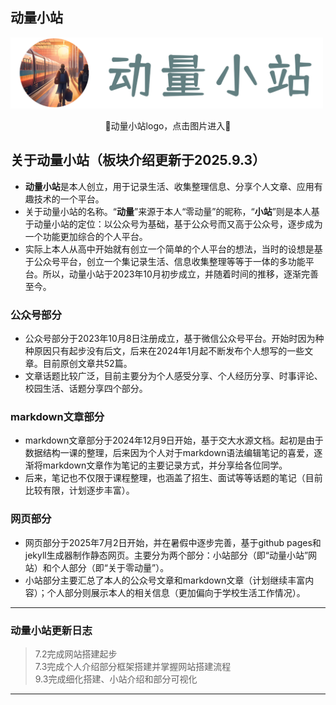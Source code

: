 ## 动量小站

<a href="https://lin-donge.github.io/"><img src="./markdown/mdimgs/station_symbol.png" alt="站标" width="500" height=auto /></a>
<div style="text-align: center;">🔼动量小站logo，点击图片进入🔼</div>

## 关于动量小站（板块介绍更新于2025.9.3）
- **动量小站**是本人创立，用于记录生活、收集整理信息、分享个人文章、应用有趣技术的一个平台。
- 关于动量小站的名称。“**动量**”来源于本人“零动量”的昵称，“**小站**”则是本人基于动量小站的定位：以公众号为基础，基于公众号而又高于公众号，逐步成为一个功能更加综合的个人平台。
- 实际上本人从高中开始就有创立一个简单的个人平台的想法，当时的设想是基于公众号平台，创立一个集记录生活、信息收集整理等等于一体的多功能平台。所以，动量小站于2023年10月初步成立，并随着时间的推移，逐渐完善至今。

### 公众号部分
- 公众号部分于2023年10月8日注册成立，基于微信公众号平台。开始时因为种种原因只有起步没有后文，后来在2024年1月起不断发布个人想写的一些文章。目前原创文章共52篇。
- 文章话题比较广泛，目前主要分为个人感受分享、个人经历分享、时事评论、校园生活、话题分享四个部分。

### markdown文章部分
- markdown文章部分于2024年12月9日开始，基于交大水源文档。起初是由于数据结构一课的整理，后来因为个人对于markdown语法编辑笔记的喜爱，逐渐将markdown文章作为笔记的主要记录方式，并分享给各位同学。
- 后来，笔记也不仅限于课程整理，也涵盖了招生、面试等等话题的笔记（目前比较有限，计划逐步丰富）。

### 网页部分
- 网页部分于2025年7月2日开始，并在暑假中逐步完善，基于github pages和jekyll生成器制作静态网页。主要分为两个部分：小站部分（即“动量小站”网站）和个人部分（即“关于零动量”）。
- 小站部分主要汇总了本人的公众号文章和markdown文章（计划继续丰富内容）；个人部分则展示本人的相关信息（更加偏向于学校生活工作情况）。

----
### 动量小站更新日志
> 7.2完成网站搭建起步
<br>7.3完成个人介绍部分框架搭建并掌握网站搭建流程
<br>9.3完成细化搭建、小站介绍和部分可视化
----